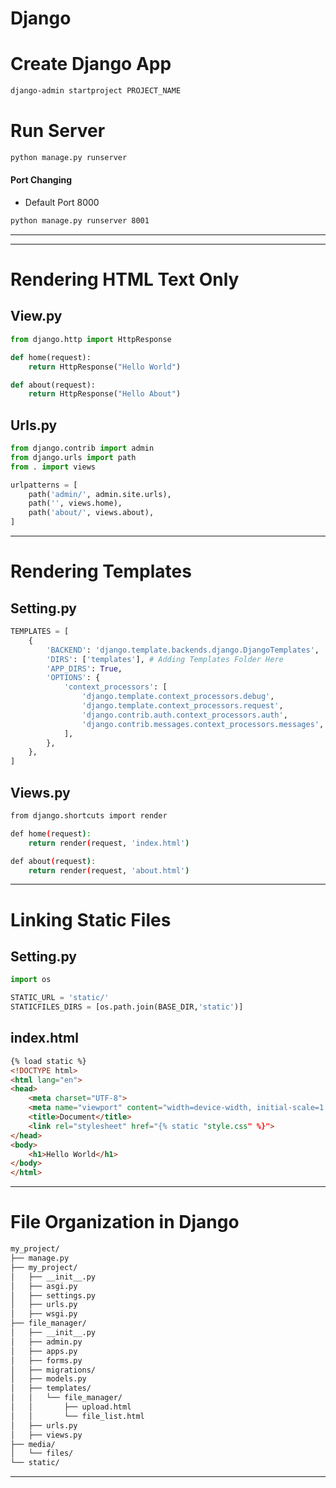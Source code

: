 # Django
# Create Django App
```bash
django-admin startproject PROJECT_NAME
```
# Run Server
```bash
python manage.py runserver
```
#### Port Changing
* Default Port 8000
```bash
python manage.py runserver 8001
```
---------------------------------------------------
---------------------------------------------------
# Rendering HTML Text Only
## View.py 
```python
from django.http import HttpResponse

def home(request):
    return HttpResponse("Hello World")

def about(request):
    return HttpResponse("Hello About")
```

## Urls.py
```python
from django.contrib import admin
from django.urls import path
from . import views

urlpatterns = [
    path('admin/', admin.site.urls),
    path('', views.home),
    path('about/', views.about),
]
```
------------------------------------------------
# Rendering Templates
## Setting.py
```python
TEMPLATES = [
    {
        'BACKEND': 'django.template.backends.django.DjangoTemplates',
        'DIRS': ['templates'], # Adding Templates Folder Here
        'APP_DIRS': True,
        'OPTIONS': {
            'context_processors': [
                'django.template.context_processors.debug',
                'django.template.context_processors.request',
                'django.contrib.auth.context_processors.auth',
                'django.contrib.messages.context_processors.messages',
            ],
        },
    },
]
```
## Views.py
```bash
from django.shortcuts import render

def home(request):
    return render(request, 'index.html')

def about(request):
    return render(request, 'about.html')
```
----------------------------------------
# Linking Static Files
## Setting.py
```python
import os

STATIC_URL = 'static/'
STATICFILES_DIRS = [os.path.join(BASE_DIR,'static')]
```
## index.html
```html
{% load static %}
<!DOCTYPE html>
<html lang="en">
<head>
    <meta charset="UTF-8">
    <meta name="viewport" content="width=device-width, initial-scale=1.0">
    <title>Document</title>
    <link rel="stylesheet" href="{% static "style.css" %}">
</head>
<body>
    <h1>Hello World</h1>
</body>
</html>
```
----------------------------------------
# File Organization in Django
```bash
my_project/
├── manage.py
├── my_project/
│   ├── __init__.py
│   ├── asgi.py
│   ├── settings.py
│   ├── urls.py
│   ├── wsgi.py
├── file_manager/
│   ├── __init__.py
│   ├── admin.py
│   ├── apps.py
│   ├── forms.py
│   ├── migrations/
│   ├── models.py
│   ├── templates/
│   │   └── file_manager/
│   │       ├── upload.html
│   │       └── file_list.html
│   ├── urls.py
│   ├── views.py
├── media/
│   └── files/
└── static/
```
------------------------------------------


